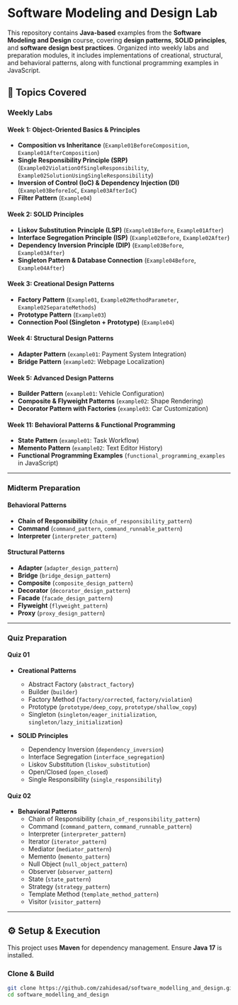 # Software Modeling and Design Lab

This repository contains **Java-based** examples from the **Software Modeling and Design** course, covering **design patterns**, **SOLID principles**, and **software design best practices**. Organized into weekly labs and preparation modules, it includes implementations of creational, structural, and behavioral patterns, along with functional programming examples in JavaScript.

## 📌 Topics Covered

### **Weekly Labs**

#### **Week 1: Object-Oriented Basics & Principles**
- **Composition vs Inheritance** (`Example01BeforeComposition`, `Example01AfterComposition`)
- **Single Responsibility Principle (SRP)** (`Example02ViolationOfSingleResponsibility`, `Example02SolutionUsingSingleResponsibility`)
- **Inversion of Control (IoC) & Dependency Injection (DI)** (`Example03BeforeIoC`, `Example03AfterIoC`)
- **Filter Pattern** (`Example04`)

#### **Week 2: SOLID Principles**
- **Liskov Substitution Principle (LSP)** (`Example01Before`, `Example01After`)
- **Interface Segregation Principle (ISP)** (`Example02Before`, `Example02After`)
- **Dependency Inversion Principle (DIP)** (`Example03Before`, `Example03After`)
- **Singleton Pattern & Database Connection** (`Example04Before`, `Example04After`)

#### **Week 3: Creational Design Patterns**
- **Factory Pattern** (`Example01`, `Example02MethodParameter`, `Example02SeparateMethods`)
- **Prototype Pattern** (`Example03`)
- **Connection Pool (Singleton + Prototype)** (`Example04`)

#### **Week 4: Structural Design Patterns**
- **Adapter Pattern** (`example01`: Payment System Integration)
- **Bridge Pattern** (`example02`: Webpage Localization)

#### **Week 5: Advanced Design Patterns**
- **Builder Pattern** (`example01`: Vehicle Configuration)
- **Composite & Flyweight Patterns** (`example02`: Shape Rendering)
- **Decorator Pattern with Factories** (`example03`: Car Customization)

#### **Week 11: Behavioral Patterns & Functional Programming**
- **State Pattern** (`example01`: Task Workflow)
- **Memento Pattern** (`example02`: Text Editor History)
- **Functional Programming Examples** (`functional_programming_examples` in JavaScript)

---

### **Midterm Preparation**
#### Behavioral Patterns
- **Chain of Responsibility** (`chain_of_responsibility_pattern`)
- **Command** (`command_pattern`, `command_runnable_pattern`)
- **Interpreter** (`interpreter_pattern`)

#### Structural Patterns
- **Adapter** (`adapter_design_pattern`)
- **Bridge** (`bridge_design_pattern`)
- **Composite** (`composite_design_pattern`)
- **Decorator** (`decorator_design_pattern`)
- **Facade** (`facade_design_pattern`)
- **Flyweight** (`flyweight_pattern`)
- **Proxy** (`proxy_design_pattern`)

---

### **Quiz Preparation**

#### **Quiz 01**
- **Creational Patterns**
  - Abstract Factory (`abstract_factory`)
  - Builder (`builder`)
  - Factory Method (`factory/corrected`, `factory/violation`)
  - Prototype (`prototype/deep_copy`, `prototype/shallow_copy`)
  - Singleton (`singleton/eager_initialization`, `singleton/lazy_initialization`)

- **SOLID Principles**
  - Dependency Inversion (`dependency_inversion`)
  - Interface Segregation (`interface_segregation`)
  - Liskov Substitution (`liskov_substitution`)
  - Open/Closed (`open_closed`)
  - Single Responsibility (`single_responsibility`)

#### **Quiz 02**
- **Behavioral Patterns**
  - Chain of Responsibility (`chain_of_responsibility_pattern`)
  - Command (`command_pattern`, `command_runnable_pattern`)
  - Interpreter (`interpreter_pattern`)
  - Iterator (`iterator_pattern`)
  - Mediator (`mediator_pattern`)
  - Memento (`memento_pattern`)
  - Null Object (`null_object_pattern`)
  - Observer (`observer_pattern`)
  - State (`state_pattern`)
  - Strategy (`strategy_pattern`)
  - Template Method (`template_method_pattern`)
  - Visitor (`visitor_pattern`)

---
## ⚙️ Setup & Execution
This project uses **Maven** for dependency management. Ensure **Java 17** is installed.

### **Clone & Build**
```sh
git clone https://github.com/zahidesad/software_modelling_and_design.git
cd software_modelling_and_design
